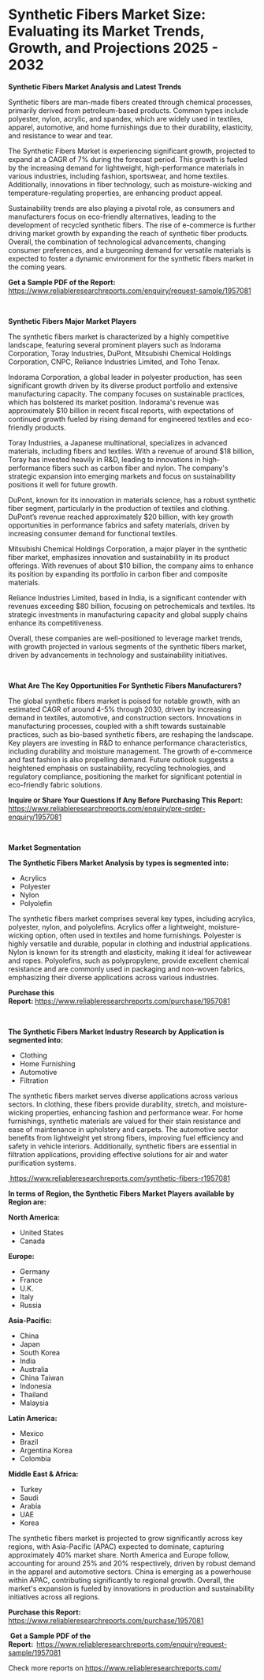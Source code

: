 <p><h1>Synthetic Fibers Market Size: Evaluating its Market Trends, Growth, and Projections 2025 - 2032</h1></p><p><strong>Synthetic Fibers Market Analysis and Latest Trends</strong></p>
<p><p>Synthetic fibers are man-made fibers created through chemical processes, primarily derived from petroleum-based products. Common types include polyester, nylon, acrylic, and spandex, which are widely used in textiles, apparel, automotive, and home furnishings due to their durability, elasticity, and resistance to wear and tear. </p><p>The Synthetic Fibers Market is experiencing significant growth, projected to expand at a CAGR of 7% during the forecast period. This growth is fueled by the increasing demand for lightweight, high-performance materials in various industries, including fashion, sportswear, and home textiles. Additionally, innovations in fiber technology, such as moisture-wicking and temperature-regulating properties, are enhancing product appeal.</p><p>Sustainability trends are also playing a pivotal role, as consumers and manufacturers focus on eco-friendly alternatives, leading to the development of recycled synthetic fibers. The rise of e-commerce is further driving market growth by expanding the reach of synthetic fiber products. Overall, the combination of technological advancements, changing consumer preferences, and a burgeoning demand for versatile materials is expected to foster a dynamic environment for the synthetic fibers market in the coming years.</p></p>
<p><strong>Get a Sample PDF of the Report:&nbsp;</strong> <a href="https://www.reliableresearchreports.com/enquiry/request-sample/1957081?utm_campaign=2009&utm_medium=2&utm_source=Github&utm_content=ia&utm_term=30012025&utm_id=synthetic-fibers">https://www.reliableresearchreports.com/enquiry/request-sample/1957081</a></p>
<p>&nbsp;</p>
<p><strong>Synthetic Fibers Major Market Players</strong></p>
<p><p>The synthetic fibers market is characterized by a highly competitive landscape, featuring several prominent players such as Indorama Corporation, Toray Industries, DuPont, Mitsubishi Chemical Holdings Corporation, CNPC, Reliance Industries Limited, and Toho Tenax. </p><p>Indorama Corporation, a global leader in polyester production, has seen significant growth driven by its diverse product portfolio and extensive manufacturing capacity. The company focuses on sustainable practices, which has bolstered its market position. Indorama's revenue was approximately $10 billion in recent fiscal reports, with expectations of continued growth fueled by rising demand for engineered textiles and eco-friendly products.</p><p>Toray Industries, a Japanese multinational, specializes in advanced materials, including fibers and textiles. With a revenue of around $18 billion, Toray has invested heavily in R&D, leading to innovations in high-performance fibers such as carbon fiber and nylon. The company's strategic expansion into emerging markets and focus on sustainability positions it well for future growth.</p><p>DuPont, known for its innovation in materials science, has a robust synthetic fiber segment, particularly in the production of textiles and clothing. DuPont’s revenue reached approximately $20 billion, with key growth opportunities in performance fabrics and safety materials, driven by increasing consumer demand for functional textiles.</p><p>Mitsubishi Chemical Holdings Corporation, a major player in the synthetic fiber market, emphasizes innovation and sustainability in its product offerings. With revenues of about $10 billion, the company aims to enhance its position by expanding its portfolio in carbon fiber and composite materials.</p><p>Reliance Industries Limited, based in India, is a significant contender with revenues exceeding $80 billion, focusing on petrochemicals and textiles. Its strategic investments in manufacturing capacity and global supply chains enhance its competitiveness.</p><p>Overall, these companies are well-positioned to leverage market trends, with growth projected in various segments of the synthetic fibers market, driven by advancements in technology and sustainability initiatives.</p></p>
<p>&nbsp;</p>
<p><strong>What Are The Key Opportunities For Synthetic Fibers Manufacturers?</strong></p>
<p><p>The global synthetic fibers market is poised for notable growth, with an estimated CAGR of around 4-5% through 2030, driven by increasing demand in textiles, automotive, and construction sectors. Innovations in manufacturing processes, coupled with a shift towards sustainable practices, such as bio-based synthetic fibers, are reshaping the landscape. Key players are investing in R&D to enhance performance characteristics, including durability and moisture management. The growth of e-commerce and fast fashion is also propelling demand. Future outlook suggests a heightened emphasis on sustainability, recycling technologies, and regulatory compliance, positioning the market for significant potential in eco-friendly fabric solutions.</p></p>
<p><strong>Inquire or Share Your Questions If Any Before Purchasing This Report:</strong> <a href="https://www.reliableresearchreports.com/enquiry/pre-order-enquiry/1957081?utm_campaign=2009&utm_medium=2&utm_source=Github&utm_content=ia&utm_term=30012025&utm_id=synthetic-fibers">https://www.reliableresearchreports.com/enquiry/pre-order-enquiry/1957081</a></p>
<p>&nbsp;</p>
<p><strong>Market Segmentation</strong></p>
<p><strong>The Synthetic Fibers Market Analysis by types is segmented into:</strong></p>
<p><ul><li>Acrylics</li><li>Polyester</li><li>Nylon</li><li>Polyolefin</li></ul></p>
<p><p>The synthetic fibers market comprises several key types, including acrylics, polyester, nylon, and polyolefins. Acrylics offer a lightweight, moisture-wicking option, often used in textiles and home furnishings. Polyester is highly versatile and durable, popular in clothing and industrial applications. Nylon is known for its strength and elasticity, making it ideal for activewear and ropes. Polyolefins, such as polypropylene, provide excellent chemical resistance and are commonly used in packaging and non-woven fabrics, emphasizing their diverse applications across various industries.</p></p>
<p><strong>Purchase this Report:&nbsp;</strong><a href="https://www.reliableresearchreports.com/purchase/1957081?utm_campaign=2009&utm_medium=2&utm_source=Github&utm_content=ia&utm_term=30012025&utm_id=synthetic-fibers">https://www.reliableresearchreports.com/purchase/1957081</a></p>
<p>&nbsp;</p>
<p><strong>The Synthetic Fibers Market Industry Research by Application is segmented into:</strong></p>
<p><ul><li>Clothing</li><li>Home Furnishing</li><li>Automotive</li><li>Filtration</li></ul></p>
<p><p>The synthetic fibers market serves diverse applications across various sectors. In clothing, these fibers provide durability, stretch, and moisture-wicking properties, enhancing fashion and performance wear. For home furnishings, synthetic materials are valued for their stain resistance and ease of maintenance in upholstery and carpets. The automotive sector benefits from lightweight yet strong fibers, improving fuel efficiency and safety in vehicle interiors. Additionally, synthetic fibers are essential in filtration applications, providing effective solutions for air and water purification systems.</p></p>
<p><a href="https://www.reliableresearchreports.com/synthetic-fibers-r1957081?utm_campaign=2009&utm_medium=2&utm_source=Github&utm_content=ia&utm_term=30012025&utm_id=synthetic-fibers">&nbsp;https://www.reliableresearchreports.com/synthetic-fibers-r1957081</a></p>
<p><strong>In terms of Region, the Synthetic Fibers Market Players available by Region are:</strong></p>
<p>
    <p> <strong> North America: </strong>
        <ul>
            <li>United States</li>
            <li>Canada</li>
        </ul>
        </p> 
    <p> <strong> Europe: </strong>
        <ul>
            <li>Germany</li>
            <li>France</li>
            <li>U.K.</li>
            <li>Italy</li>
            <li>Russia</li>
        </ul>
        </p> 
    <p> <strong> Asia-Pacific: </strong>
        <ul>
            <li>China</li>
            <li>Japan</li>
            <li>South Korea</li>
            <li>India</li>
            <li>Australia</li>
            <li>China Taiwan</li>
            <li>Indonesia</li>
            <li>Thailand</li>
            <li>Malaysia</li>
        </ul>
        </p> 
    <p> <strong> Latin America: </strong>
        <ul>
            <li>Mexico</li>
            <li>Brazil</li>
            <li>Argentina Korea</li>
            <li>Colombia</li>
        </ul>
        </p> 
    <p> <strong> Middle East & Africa: </strong>
        <ul>
            <li>Turkey</li>
            <li>Saudi</li>
            <li>Arabia</li>
            <li>UAE</li>
            <li>Korea</li>
        </ul>
    </p>
    </p>
<p><p>The synthetic fibers market is projected to grow significantly across key regions, with Asia-Pacific (APAC) expected to dominate, capturing approximately 40% market share. North America and Europe follow, accounting for around 25% and 20% respectively, driven by robust demand in the apparel and automotive sectors. China is emerging as a powerhouse within APAC, contributing significantly to regional growth. Overall, the market's expansion is fueled by innovations in production and sustainability initiatives across all regions.</p></p>
<p><strong>Purchase this Report: </strong><a href="https://www.reliableresearchreports.com/purchase/1957081?utm_campaign=2009&utm_medium=2&utm_source=Github&utm_content=ia&utm_term=30012025&utm_id=synthetic-fibers">https://www.reliableresearchreports.com/purchase/1957081</a></p>
<p>&nbsp;<strong>Get a Sample PDF of the Report:&nbsp;&nbsp;</strong><a href="https://www.reliableresearchreports.com/enquiry/request-sample/1957081?utm_campaign=2009&utm_medium=2&utm_source=Github&utm_content=ia&utm_term=30012025&utm_id=synthetic-fibers">https://www.reliableresearchreports.com/enquiry/request-sample/1957081</a></p>
<p><strong></strong></p>
<p>Check more reports on <a href="https://www.reliableresearchreports.com/?utm_campaign=2009&utm_medium=2&utm_source=Github&utm_content=ia&utm_term=30012025&utm_id=synthetic-fibers">https://www.reliableresearchreports.com/</a></p>